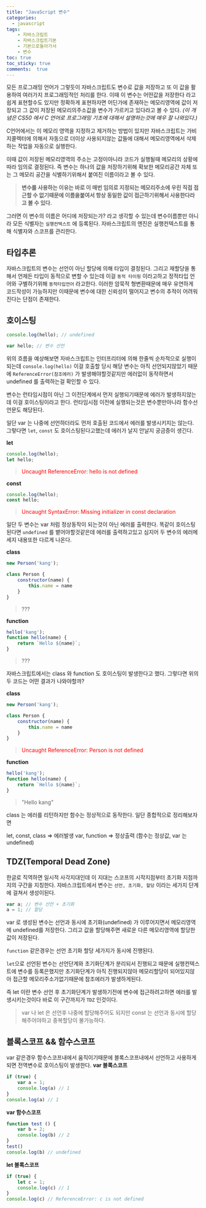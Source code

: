 ```yaml
---
title: "JavaScript 변수"
categories: 
  - javascript
tags: 
    - 자바스크립트
    - 자바스크립트기본
    - 기본으로돌아가서
    - 변수
toc: true
toc_sticky: true
comments:  true
---
```


모든 프로그래밍 언어가 그렇듯이 자바스크립트도 변수로 값을 저장하고 또 이 값을 활용하여 여러가지 프로그래밍적인 처리를 한다. 이때 이 변수는 어떤값을 저장한다 라고 쉽게 표현할수도 있지만 정확하게 표현하자면 어딘가에 존재하는 메모리영역에 값이 저장되고 그 값이 저장된 메모리의주소값을 변수가 가르키고 있다라고 볼 수 있다. _(이 개념은 CS50 에서 C 언어로 프로그래밍 기초에 대해서 설명하는것에 매우 잘 나와있다.)_
  
C언어에서는 이 메모리 영역을 지정하고 제거하는 방법이 있지만 자바스크립트는 가비지콜렉터에 의해서 자동으로 더이상 사용되지않는 값들에 대해서 메모리영역에서 삭제하는 작업을 자동으로 실행한다.
 
이때 값이 저장된 메모리영역의 주소는 고정이아니라 코드가 실행될때 메모리의 상황에 따라 임의로 결정된다. 즉 변수는 하나의 값을 저장하기위해 확보한 메모리공간 자체 또는 그 메모리 공간을 식별하기위해서 붙여진 이름이라고 볼 수 있다.

> **변수를 사용하는 이유는 바로 이 매번 임의로 지정되는 메모리주소에 우린 직접 접근할 수 없기때문에 이름을붙여서 항상 동일한 값이 접근하기위해서 사용한다라고 볼 수 있다.**

그러면 이 변수의 이름은 어디에 저장되는가? 라고 생각할 수 있는데 변수이름뿐만 아니라 모든 식별자는 `실행컨텍스트` 에 등록된다. 자바스크립트의 엔진은 실행컨텍스트를 통해 식별자와 스코프를 관리한다.

## 타입추론
자바스크립트의 변수는 선언이 아닌 할당에 의해 타입이 결정된다. 그리고 재할당을 통해서 언제든 타입이 동적으로 변할 수 있는데 이걸 `동적 타이핑` 이라고하고 정적타입 언어와 구별하기위해 `동적타입언어` 라고한다. 이러한 암묵적 형변환때문에 매우 유연하게 코드작성이 가능하지만 이때문에 변수에 대한 신뢰성이 떨어지고 변수의 추적이 어려워진다는 단점이 존재한다.

## 호이스팅
```javascript
console.log(hello); // undefined

var hello; // 변수 선언
```

위의 흐름을 예상해보면 자바스크립트는 인터프리터에 의해 한줄씩 순차적으로 실행이되는데  `console.log(hello)` 이걸 호출할 당시 해당 변수는 아직 선언되지않았기 때문에 `ReferenceError(참조에러)` 가 발생해야할것같지만 에러없이 동작하면서  undefined 를 출력하는걸 확인할 수 있다.

변수는 런타임시점이 아닌 그 이전단계에서 먼저 실행되기때문에 에러가 발생하지않는데 이걸 호이스팅이라고 한다. 런타임시점 이전에 실행되는것은 변수뿐만아니라 함수선언문도 해당된다.

일단 var 는 나중에 선언하더라도 먼저 호출된 코드에서 에러를 발생시키지는 않는다. 그렇다면 `let`, `const` 도 호이스팅된다고했는데 에러가 날지 안날지 궁금증이 생긴다.

**let**
```javascript
console.log(hello);
let hello;
```
><span style="color:red">Uncaught ReferenceError: hello is not defined</span>

**const**
```javascript
console.log(hello);
const hello;
```
><span style="color:red">Uncaught SyntaxError: Missing initializer in const declaration</span>


일단 두 변수는 var 처럼 정상동작이 되는것이 아닌 에러를 출력한다. 똑같이 호이스팅된다면 `undefined` 를 뱉어야할것같은데 에러를 출력하고있고 심지어 두 변수의 에러메세지 내용또한 다르게 나온다.

**class**
```javascript
new Person('kang');

class Person {
	constructor(name) {
    	this.name = name
    }
}
```
>???

**function**
```javascript
hello('kang');
function hello(name) {
	return `Hello ${name}`;
}
```
>???

자바스크립트에서는 class 와 function 도 호이스팅이 발생한다고 했다. 그렇다면 위의 두 코드는 어떤 결과가 나와야할까?


**class**
```javascript
new Person('kang');

class Person {
	constructor(name) {
    	this.name = name
    }
}
```
><span style="color:red">Uncaught ReferenceError: Person is not defined</span>

**function**
```javascript
hello('kang');
function hello(name) {
	return `Hello ${name}`;
}
```
>"Hello kang"


class 는 에러를 리턴하지만 함수는 정상적으로 동작한다. 일단 종합적으로 정리해보자면 

let, const, class => 에러발생
var, function => 정상출력 (함수는 정상값, var 는 undefined)

## TDZ(Temporal Dead Zone)
한글로 직역하면 일시적 사각지대인데 이 지대는 스코프의 시작지점부터 초기화 지점까지의 구간을 지칭한다. 자바스크립트에서 변수는 `선언, 초기화, 할당` 이라는 세가지 단계에 걸쳐서 생성이된다.

```javascript
var a; // 변수 선언 + 초기화
a = 1; // 할당
```
var 로 생성된 변수는 선언과 동시에 초기화(undefined) 가 이루어지면서 메모리영역에 undefined를 저장한다. 그리고 값을 할당해주면 새로운 다른 메모리영역에 할당한값이 저장된다.

`function` 같은경우는 선언 초기화 할당 세가지가 동시에 진행된다.

`let`으로 선언된 변수는 선언단계와 초기화단계가 분리되서 진행되고 때문에 실행컨텍스트에 변수를 등록은했지만 초기화단계가 아직 진행되지않아 메모리할당이 되어있지않아 접근할 메모리주소가없기때문에 참조에러가 발생하게된다.

즉 let 이란 변수 선언 후 초기화단계가 발생하기전에 변수에 접근하려고하면 에러를 발생시키는것이다 바로 이 구간까지가 `TDZ` 인것이다.

> var 나 let 은 선언후 나중에 할당해주어도 되지만 const 는 선언과 동시에 할당해주어야하고 중복할당이 불가능하다.

## 블록스코프 && 함수스코프
var 같은경우 함수스코프내에서 움직이기때문에 블록스코프내에서 선언하고 사용하게되면 전역변수로 호이스팅이 발생한다.
**var 블록스코프**
```javascript
if (true) {
	var a = 1;
  	console.log(a) // 1
}
console.log(a) // 1
```
**var 함수스코프**
```javascript
function test () {
    var b = 2;
    console.log(b) // 2
}
test()
console.log(b) // undefined
```

**let 블록스코프**
```javascript
if (true) {
	let c = 1;
  	console.log(c) // 1
}
console.log(c) // ReferenceError: c is not defined
```




